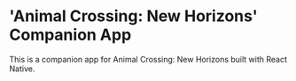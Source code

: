 # 'Animal Crossing: New Horizons' Companion App

This is a companion app for Animal Crossing: New Horizons built with React Native.